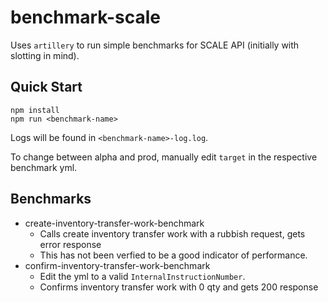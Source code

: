 # benchmark-scale

Uses `artillery` to run simple benchmarks for SCALE API (initially with slotting in mind).

## Quick Start

```
npm install
npm run <benchmark-name>
```
Logs will be found in `<benchmark-name>-log.log`.

To change between alpha and prod, manually edit `target` in the respective benchmark yml.

## Benchmarks

- create-inventory-transfer-work-benchmark
  - Calls create inventory transfer work with a rubbish request, gets error response
  - This has not been verfied to be a good indicator of performance.
- confirm-inventory-transfer-work-benchmark
  - Edit the yml to a valid `InternalInstructionNumber`.
  - Confirms inventory transfer work with 0 qty and gets 200 response
  

